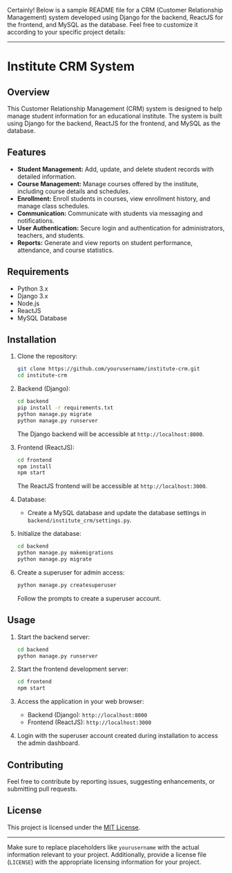 Certainly! Below is a sample README file for a CRM (Customer Relationship Management) system developed using Django for the backend, ReactJS for the frontend, and MySQL as the database. Feel free to customize it according to your specific project details:

---

# Institute CRM System

## Overview

This Customer Relationship Management (CRM) system is designed to help manage student information for an educational institute. The system is built using Django for the backend, ReactJS for the frontend, and MySQL as the database.

## Features

- **Student Management:** Add, update, and delete student records with detailed information.
- **Course Management:** Manage courses offered by the institute, including course details and schedules.
- **Enrollment:** Enroll students in courses, view enrollment history, and manage class schedules.
- **Communication:** Communicate with students via messaging and notifications.
- **User Authentication:** Secure login and authentication for administrators, teachers, and students.
- **Reports:** Generate and view reports on student performance, attendance, and course statistics.

## Requirements

- Python 3.x
- Django 3.x
- Node.js
- ReactJS
- MySQL Database

## Installation

1. Clone the repository:

   ```bash
   git clone https://github.com/yourusername/institute-crm.git
   cd institute-crm
   ```

2. Backend (Django):

   ```bash
   cd backend
   pip install -r requirements.txt
   python manage.py migrate
   python manage.py runserver
   ```

   The Django backend will be accessible at `http://localhost:8000`.

3. Frontend (ReactJS):

   ```bash
   cd frontend
   npm install
   npm start
   ```

   The ReactJS frontend will be accessible at `http://localhost:3000`.

4. Database:

   - Create a MySQL database and update the database settings in `backend/institute_crm/settings.py`.

5. Initialize the database:

   ```bash
   cd backend
   python manage.py makemigrations
   python manage.py migrate
   ```

6. Create a superuser for admin access:

   ```bash
   python manage.py createsuperuser
   ```

   Follow the prompts to create a superuser account.

## Usage

1. Start the backend server:

   ```bash
   cd backend
   python manage.py runserver
   ```

2. Start the frontend development server:

   ```bash
   cd frontend
   npm start
   ```

3. Access the application in your web browser:

   - Backend (Django): `http://localhost:8000`
   - Frontend (ReactJS): `http://localhost:3000`

4. Login with the superuser account created during installation to access the admin dashboard.

## Contributing

Feel free to contribute by reporting issues, suggesting enhancements, or submitting pull requests.

## License

This project is licensed under the [MIT License](LICENSE).

---

Make sure to replace placeholders like `yourusername` with the actual information relevant to your project. Additionally, provide a license file (`LICENSE`) with the appropriate licensing information for your project.
